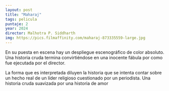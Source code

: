 ```yaml
---
layout: post
title: "Maharaj"
tags: pelicula
puntaje: 2
year: 2024
director: Malhotra P. Siddharth
img: https://pics.filmaffinity.com/maharaj-873335559-large.jpg
---
```


En su puesta en escena hay un despliegue escenográfico de color absoluto. Una historia cruda termina convirtiéndose en una inocente fábula por como fue ejecutada por el director. 

La forma que es interpretada diluyen la historia que se intenta contar sobre un hecho real de un líder religioso cuestionado por un periodista. Una historia cruda suavizada por una historia de amor 
